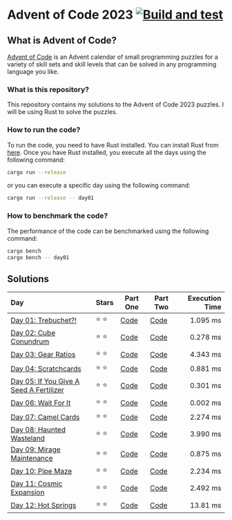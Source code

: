 # Advent of Code 2023 [![Build and test](https://github.com/Meisterlala/advent-of-code-2023/actions/workflows/rust.yml/badge.svg)](https://github.com/Meisterlala/advent-of-code-2023/actions/workflows/rust.yml)

## What is Advent of Code?

[Advent of Code](https://adventofcode.com/) is an Advent calendar of small programming puzzles for a variety of skill sets and skill levels that can be solved in any programming language you like.

### What is this repository?

This repository contains my solutions to the Advent of Code 2023 puzzles. I will be using Rust to solve the puzzles.

### How to run the code?

To run the code, you need to have Rust installed. You can install Rust from [here](https://www.rust-lang.org/tools/install). Once you have Rust installed, you execute all the days using the following command:

```bash
cargo run --release
```

or you can execute a specific day using the following command:

```bash
cargo run --release -- day01
```

### How to benchmark the code?

The performance of the code can be benchmarked using the following command:

```bash
cargo bench
cargo bench -- day01
```

## Solutions

| Day                                                                            | Stars         | Part One               | Part Two               | Execution Time |
| :----------------------------------------------------------------------------- | ------------- | ---------------------- | ---------------------- | -------------: |
| [Day 01: Trebuchet?!](https://adventofcode.com/2023/day/1)                     | :star: :star: | [Code](src/day_01a.rs) | [Code](src/day_01b.rs) |       1.095 ms |
| [Day 02: Cube Conundrum](https://adventofcode.com/2023/day/2)                  | :star: :star: | [Code](src/day_02a.rs) | [Code](src/day_02b.rs) |       0.278 ms |
| [Day 03: Gear Ratios](https://adventofcode.com/2023/day/3)                     | :star: :star: | [Code](src/day_03a.rs) | [Code](src/day_03b.rs) |       4.343 ms |
| [Day 04: Scratchcards](https://adventofcode.com/2023/day/4)                    | :star: :star: | [Code](src/day_04.rs)  | [Code](src/day_04.rs)  |       0.881 ms |
| [Day 05: If You Give A Seed A Fertilizer](https://adventofcode.com/2023/day/5) | :star: :star: | [Code](src/day_05.rs)  | [Code](src/day_05.rs)  |       0.301 ms |
| [Day 06: Wait For It](https://adventofcode.com/2023/day/6)                     | :star: :star: | [Code](src/day_06.rs)  | [Code](src/day_06.rs)  |       0.002 ms |
| [Day 07: Camel Cards](https://adventofcode.com/2023/day/7)                     | :star: :star: | [Code](src/day_07.rs)  | [Code](src/day_07.rs)  |       2.274 ms |
| [Day 08: Haunted Wasteland](https://adventofcode.com/2023/day/8)               | :star: :star: | [Code](src/day_08.rs)  | [Code](src/day_08.rs)  |       3.990 ms |
| [Day 09: Mirage Maintenance](https://adventofcode.com/2023/day/9)              | :star: :star: | [Code](src/day_09.rs)  | [Code](src/day_09.rs)  |       0.875 ms |
| [Day 10: Pipe Maze](https://adventofcode.com/2023/day/10)                      | :star: :star: | [Code](src/day_10.rs)  | [Code](src/day_10.rs)  |       2.234 ms |
| [Day 11: Cosmic Expansion](https://adventofcode.com/2023/day/11)               | :star: :star: | [Code](src/day_11.rs)  | [Code](src/day_11.rs)  |       2.492 ms |
| [Day 12: Hot Springs](https://adventofcode.com/2023/day/12)                    | :star: :star: | [Code](src/day_12.rs)  | [Code](src/day_12.rs)  |       13.81 ms |
